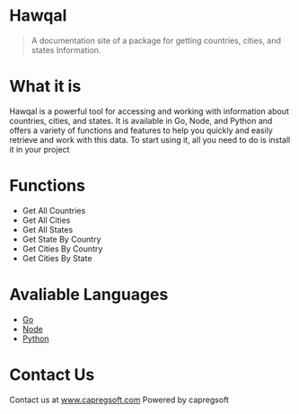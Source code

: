 
# Hawqal

<p style="font-weight:bold; color:#858585;"><blockquote> A documentation site of a package for getting countries, cities, and states     Information.
</blockquote></p>

# What it is 
Hawqal is a powerful tool for accessing and working with information about countries, cities, and states. It is available in Go, Node, and Python and offers a variety of functions and features to help you quickly and easily retrieve and work with this data. To start using it, all you need to do is install it 
in your project

# Functions
<ul>
<li>Get All Countries</li>
<li>Get All Cities</li>
<li>Get All States</li>
<li>Get State By Country</li>
<li>Get Cities By Country</li>
<li>Get Cities By State</li>
</ul>

# Avaliable Languages 
<ul>
<li><a href="#/go.md">Go</a></li>
<li><a href="#/node.md">Node</a></li>
<li><a href="#/python.md">Python</a></li>
</ul>

# Contact Us
Contact us at www.capregsoft.com
Powered by capregsoft